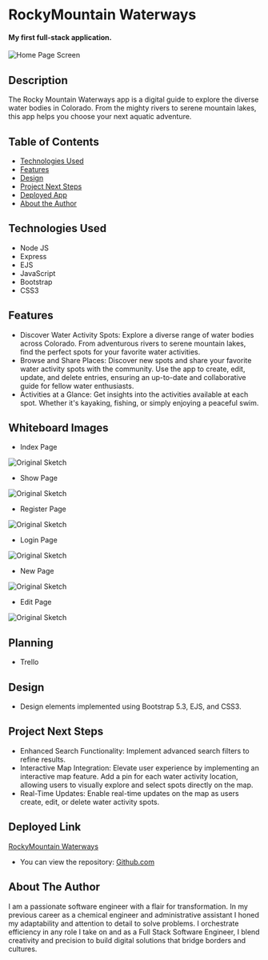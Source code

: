 # RockyMountain Waterways

#### My first full-stack application. 
<img src="/assets/mainPage.png" alt="Home Page Screen"/>

## Description
The Rocky Mountain Waterways app is a digital guide to explore the diverse water bodies in Colorado. From the mighty rivers to serene mountain lakes, this app helps you choose your next aquatic adventure.

## Table of Contents
* [Technologies Used](#technologiesused)
* [Features](#features)
* [Design](#design)
* [Project Next Steps](#nextsteps)
* [Deployed App](#deployment)
* [About the Author](#author)

## <a name="technologiesused"></a>Technologies Used
* Node JS
* Express
* EJS
* JavaScript
* Bootstrap
* CSS3

## Features
* Discover Water Activity Spots: Explore a diverse range of water bodies across Colorado. From adventurous rivers to serene mountain lakes, find the perfect spots for your favorite water activities.
* Browse and Share Places: Discover new spots and share your favorite water activity spots with the community. Use the app to create, edit, update, and delete entries, ensuring an up-to-date and collaborative guide for fellow water enthusiasts.
* Activities at a Glance: Get insights into the activities available at each spot. Whether it's kayaking, fishing, or simply enjoying a peaceful swim.

## Whiteboard Images
* Index Page
  
<img src="assets/INDEX.png" alt="Original Sketch"/>

* Show Page
  
<img src="assets/SHOW.png" alt="Original Sketch"/>

* Register Page
  
<img src="assets/REGISTER.png" alt="Original Sketch"/>

* Login Page
  
<img src="assets/LOGIN.png" alt="Original Sketch"/>

* New Page
  
<img src="assets/NEW.png" alt="Original Sketch"/>

* Edit Page
  
<img src="assets/EDIT.png" alt="Original Sketch"/>


## Planning
* Trello

## <a name="design"></a>Design
* Design elements implemented using Bootstrap 5.3, EJS, and CSS3. 


## <a name="nextsteps"></a>Project Next Steps
* Enhanced Search Functionality: Implement advanced search filters to refine results.
* Interactive Map Integration: Elevate user experience by implementing an interactive map feature. Add a pin for each water activity location, allowing users to visually explore and select spots directly on the map.
* Real-Time Updates: Enable real-time updates on the map as users create, edit, or delete water activity spots. 

## <a name="deployment"></a>Deployed Link
[RockyMountain Waterways](https://rockymountainwaterways-project.onrender.com/)

* You can view the repository:
[Github.com](https://github.com/karolbgm/rmww-project)
    

## <a name="author"></a>About The Author
I am a passionate software engineer with a flair for transformation. In my previous career as a chemical engineer and administrative assistant I honed my adaptability and attention to detail to solve problems. I orchestrate efficiency in any role I take on and as a Full Stack Software Engineer, I blend creativity and precision to build digital solutions that bridge borders and cultures.
